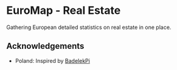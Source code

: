 # EuroMap - Real Estate
Gathering European detailed statistics on real estate in one place.

## Acknowledgements
- Poland: Inspired by [BadelekPi](https://github.com/BadelekPi/interactive-map-price-per-m2-poland/tree/main)